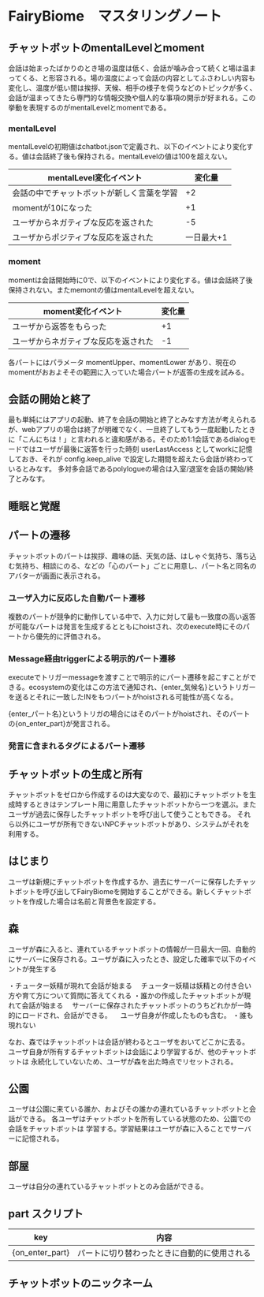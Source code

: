 # FairyBiome　マスタリングノート

## チャットボットのmentalLevelとmoment
会話は始まったばかりのとき場の温度は低く、会話が噛み合って続くと場は温まってくる、と形容される。場の温度によって会話の内容としてふさわしい内容も変化し、温度が低い間は挨拶、天候、相手の様子を伺うなどのトピックが多く、会話が温まってきたら専門的な情報交換や個人的な事項の開示が好まれる。この挙動を表現するのがmentalLevelとmomentである。

### mentalLevel

mentalLevelの初期値はchatbot.jsonで定義され、以下のイベントにより変化する。値は会話終了後も保持される。mentalLevelの値は100を超えない。

mentalLevel変化イベント                    | 変化量       
-------------------------------------------|-------------
会話の中でチャットボットが新しく言葉を学習 | +2
momentが10になった                         | +1
ユーザからネガティブな反応を返された       | -5
ユーザからポジティブな反応を返された       | 一日最大+1


### moment

momentは会話開始時に0で、以下のイベントにより変化する。値は会話終了後保持されない。またmemontの値はmentalLevelを超えない。

moment変化イベント                         | 変化量       
-------------------------------------------|-------------
ユーザから返答をもらった                   | +1
ユーザからネガティブな反応を返された       | -1


各パートにはパラメータ momentUpper、momentLower があり、現在のmomentがおおよそその範囲に入っていた場合パートが返答の生成を試みる。


## 会話の開始と終了

最も単純にはアプリの起動、終了を会話の開始と終了とみなす方法が考えられるが、webアプリの場合は終了が明確でなく、一旦終了してもう一度起動したときに「こんにちは！」と言われると違和感がある。そのため1:1会話であるdialogモードではユーザが最後に返答を行った時刻 userLastAccess としてworkに記憶しておき、それが config.keep_alive で設定した期間を超えたら会話が終わっているとみなす。
多対多会話であるpolylogueの場合は入室/退室を会話の開始/終了とみなす。


## 睡眠と覚醒

## パートの遷移
チャットボットのパートは挨拶、趣味の話、天気の話、はしゃぐ気持ち、落ち込む気持ち、相談にのる、などの「心のパート」ごとに用意し、パート名と同名のアバターが画面に表示される。

### ユーザ入力に反応した自動パート遷移
複数のパートが競争的に動作している中で、入力に対して最も一致度の高い返答が可能なパートは発言を生成するとともにhoistされ、次のexecute時にそのパートから優先的に評価される。

### Message経由triggerによる明示的パート遷移
executeでトリガーmessageを渡すことで明示的にパート遷移を起こすことができる。ecosystemの変化はこの方法で通知され、{enter_気候名}というトリガーを送るとそれに一致したINをもつパートがhoistされる可能性が高くなる。

{enter_パート名}というトリガの場合にはそのパートがhoistされ、そのパートの{on_enter_part}が発言される。


### 発言に含まれるタグによるパート遷移



## チャットボットの生成と所有
チャットボットをゼロから作成するのは大変なので、最初にチャットボットを生成時するときはテンプレート用に用意したチャットボットから一つを選ぶ。またユーザが過去に保存したチャットボットを呼び出して使うこともできる。
それら以外にユーザが所有できないNPCチャットボットがあり、システムがそれを利用する。

## はじまり
ユーザは新規にチャットボットを作成するか、過去にサーバーに保存したチャットボットを呼び出してFairyBiomeを開始することができる。新しくチャットボットを作成した場合は名前と背景色を設定する。

## 森
ユーザが森に入ると、連れているチャットボットの情報が一日最大一回、自動的にサーバーに保存される。ユーザが森に入ったとき、設定した確率で以下のイベントが発生する

・チューター妖精が現れて会話が始まる
　チューター妖精は妖精との付き合い方や育て方について質問に答えてくれる
・誰かの作成したチャットボットが現れて会話が始まる
　サーバーに保存されたチャットボットのうちどれかが一時的にロードされ、会話ができる。
　ユーザ自身が作成したものも含む。
・誰も現れない
　

なお、森ではチャットボットは会話が終わるとユーザをおいてどこかに去る。
ユーザ自身が所有するチャットボットは会話により学習するが、他のチャットボットは
永続化していないため、ユーザが森を出た時点でリセットされる。

## 公園
ユーザは公園に来ている誰か、およびその誰かの連れているチャットボットと会話ができる。
各ユーザはチャットボットを所有している状態のため、公園での会話をチャットボットは
学習する。学習結果はユーザが森に入ることでサーバーに記憶される。

## 部屋
ユーザは自分の連れているチャットボットとのみ会話ができる。

## part スクリプト

key           | 内容
--------------|-------------------------------------------------
{on_enter_part}  | パートに切り替わったときに自動的に使用される

## チャットボットのニックネーム